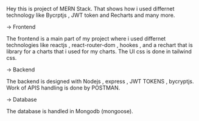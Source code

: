 Hey this is project of MERN Stack. That shows how i used differnet technology like Bycrptjs , JWT token and Recharts and many more.

→ Frontend

 The frontend is a main part of my project where i used differnet technologies like reactjs , react-router-dom , hookes , and 
 a rechart that is library for a charts that i used for my charts.
 The UI css is done in tailwind css.

 → Backend

 The backend is designed with Nodejs , express , JWT TOKENS , bycryptjs.
 Work of APIS handling is done by POSTMAN.

 → Database

 The database is handled in Mongodb (mongoose).
